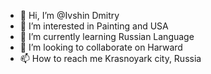 - 👋 Hi, I’m @Ivshin Dmitry
- 👀 I’m interested in Painting and USA
- 🌱 I’m currently learning Russian Language
- 💞️ I’m looking to collaborate on Harward
- 📫 How to reach me Krasnoyark city, Russia

<!---
gagaga6/gagaga6 is a ✨ special ✨ repository because its `README.md` (this file) appears on your GitHub profile.
You can click the Preview link to take a look at your changes.
--->
